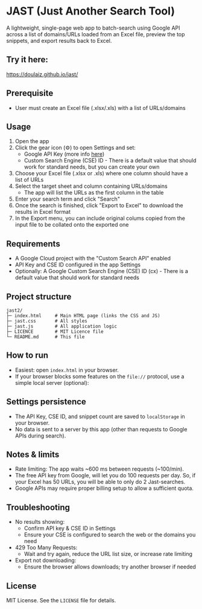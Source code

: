 # JAST (Just Another Search Tool)

A lightweight, single-page web app to batch-search using Google API across a list of domains/URLs loaded from an Excel file, preview the top snippets, and export results back to Excel.

## Try it here:
https://doulaiz.github.io/jast/

## Prerequisite 

- User must create an Excel file (.xlsx/.xls) with a list of URLs/domains

## Usage

1. Open the app
2. Click the gear icon (⚙) to open Settings and set:
   - Google API Key (more info [here](https://developers.google.com/custom-search/v1/overview#prerequisites))
   - Custom Search Engine (CSE) ID - There is a default value that should work for standard needs, but you can create your own
3. Choose your Excel file (.xlsx or .xls) where one column should have a list of URLs
4. Select the target sheet and column containing URLs/domains
   - The app will list the URLs as the first column in the table
5. Enter your search term and click "Search"
6. Once the search is finished, click "Export to Excel" to download the results in Excel format
8. In the Export menu, you can include original colums copied from the input file to be collated onto the exported one  

## Requirements

- A Google Cloud project with the "Custom Search API" enabled
- API Key and CSE ID configured in the app Settings
- Optionally: A Google Custom Search Engine (CSE) ID (cx) - There is a default value that should work for standard needs

## Project structure

```
jast2/
├─ index.html     # Main HTML page (links the CSS and JS)
├─ jast.css       # All styles
├─ jast.js        # All application logic
├─ LICENCE        # MIT Licence file
└─ README.md      # This file
```

## How to run

- Easiest: open `index.html` in your browser.
- If your browser blocks some features on the `file://` protocol, use a simple local server (optional):


## Settings persistence

- The API Key, CSE ID, and snippet count are saved to `localStorage` in your browser.
- No data is sent to a server by this app (other than requests to Google APIs during search).

## Notes & limits

- Rate limiting: The app waits ~600 ms between requests (~100/min).
- The free API key from Google, will let you do 100 requests per day. So, if your Excel has 50 URLs, you will be able to only do 2 Jast-searches.
- Google APIs may require proper billing setup to allow a sufficient quota.

## Troubleshooting

- No results showing:
  - Confirm API key & CSE ID in Settings
  - Ensure your CSE is configured to search the web or the domains you need
- 429 Too Many Requests:
  - Wait and try again, reduce the URL list size, or increase rate limiting
- Export not downloading:
  - Ensure the browser allows downloads; try another browser if needed

## License

MIT License. See the `LICENSE` file for details.
